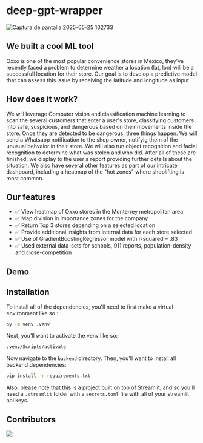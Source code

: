 # deep-gpt-wrapper
![Captura de pantalla 2025-05-25 102733](https://github.com/user-attachments/assets/cdc3ac6c-285f-446b-9af4-7a38951e56ef)

## We built a cool ML tool
Oxxo is one of the most popular convenience stores in Mexico, they've recently faced a problem to determine weather a location (lat, lon) will be a successfull location for their store. Our goal is to develop a predictive model that can assess this issue by receiving the latitude and longitude as input

## How does it work?
We will leverage Computer vision and classification machine learning to scan the several customers that enter a user's store, classifying customers into safe, suspicious, and dangerous based on their movements inside the store. Once they are detected to be dangerous, three things happen. We will send a Whatsapp notification to the shop owner, notifyig them of the unusual behvaior in their store.  We will also run object recognition and facial recognition to determine what was stolen and who did. After all of these are finished, we display to the user a report providing further details about the situation. We also have several other features as part of our intricate dashboard, including a heatmap of the "hot zones" where shoplifting is most common. 

## Our features
- ✅ View heatmap of Oxxo stores in the Monterrey metropolitan area
- ✅ Map division in importance zones for the company
- ✅ Return Top 3 stores depending on a selected location
- ✅ Provide additional insights from internal data for each store selected
- ✅ Use of GradientBoostingRegressor model with r-squared = .83
- ✅ Used external data-sets for schools, 911 reports, population-density and close-competition

## Demo 



## Installation

To install all of the dependencies, you'll need to first make a virtual environment like so :
```bash
py -m venv .venv
```
Next, you'll want to activate the venv like so:
```bash
.venv/Scripts/activate
```
Now navigate to the `backend` directory.
Then, you'll want to install all backend dependencies:
```bash
pip install -r requirements.txt
```

Also, please note that this is a project built on top of Streamlit, and so you'll need a `.streamlit` folder with a `secrets.toml` file with all of your streamlit api keys.


## Contributors

<a href="https://github.com/JocelynVelarde/deep-gpt-wrapper/graphs/contributors">
  <img src="https://contrib.rocks/image?repo=JocelynVelarde/deep-gpt-wrapper" />
</a>
